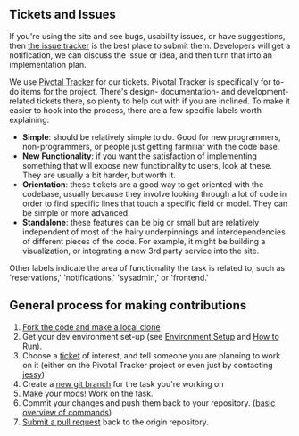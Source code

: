 ## Tickets and Issues

If you're using the site and see bugs, usability issues, or have suggestions,
then [the issue
tracker](https://github.com/jessykate/modernomad/issues?state=open) is the best
place to submit them. Developers will get a notification, we can discuss the
issue or idea, and then turn that into an implementation plan. 

We use [Pivotal Tracker](https://www.pivotaltracker.com/s/projects/883046) for
our tickets. Pivotal Tracker is specifically for to-do items for the project. There's
design- documentation- and development-related tickets there, so plenty to
help out with if you are inclined. To make it easier to hook into the process,
there are a few specific labels worth explaining: 

* **Simple**: should be relatively simple to do. Good for new programmers,
  non-programmers, or people just getting farmiliar with the code base. 
* **New Functionality**: if you want the satisfaction of implementing something
  that will expose new functionality to users, look at these. They are usually
  a bit harder, but worth it. 
* **Orientation**: these tickets are a good way to get oriented with the codebase,
  usually because they involve looking through a lot of code in order to find
  specific lines that touch a specific field or model. They can be simple or
  more advanced. 
* **Standalone**: these features can be big or small but are relatively
  independent of most of the hairy underpinnings and interdependencies of
  different pieces of the code. For example, it might be building a
  visualization, or integrating a new 3rd party service into the
  site. 

Other labels indicate the area of functionality the task is related
to, such as 'reservations,' 'notifications,' 'sysadmin,' or 'frontend.'

## General process for making contributions

1. [Fork the code and make a local clone](https://help.github.com/articles/fork-a-repo)
1. Get your dev environment set-up (see [Environment Setup](environment-setup.md) and [How to Run](how-to-run.md)).
1. Choose a [ticket](https://www.pivotaltracker.com/s/projects/883046) of interest, and tell someone you are planning to work on it (either on the Pivotal Tracker project or even just by contacting [jessy](mailto:jessy@embassynetwork.com))
1. Create a [new git branch](https://github.com/Kunena/Kunena-Forum/wiki/Create-a-new-branch-with-git-and-manage-branches) for the task you're working on
1. Make your mods! Work on the task. 
1. Commit your changes and push them back to your repository. ([basic overview of commands](https://help.github.com/articles/create-a-repo))
1. [Submit a pull request](https://help.github.com/articles/using-pull-requests) back to the origin repository. 



